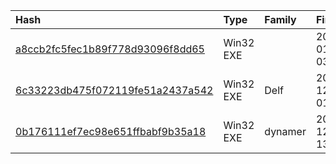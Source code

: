 |Hash|Type|Family|First_Seen|Name|
|:--|:--|:--|:--|:--|
|[a8ccb2fc5fec1b89f778d93096f8dd65](https://www.virustotal.com/gui/file/a8ccb2fc5fec1b89f778d93096f8dd65)|Win32 EXE||2016-01-06 03:01:35|A.tmp|
|[6c33223db475f072119fe51a2437a542](https://www.virustotal.com/gui/file/6c33223db475f072119fe51a2437a542)|Win32 EXE|Delf|2015-12-24 01:57:23|icmctr.dll/LegalCopyright|
|[0b176111ef7ec98e651ffbabf9b35a18](https://www.virustotal.com/gui/file/0b176111ef7ec98e651ffbabf9b35a18)|Win32 EXE|dynamer|2015-12-11 13:18:04|icmctr.dll/LegalCopyright|
